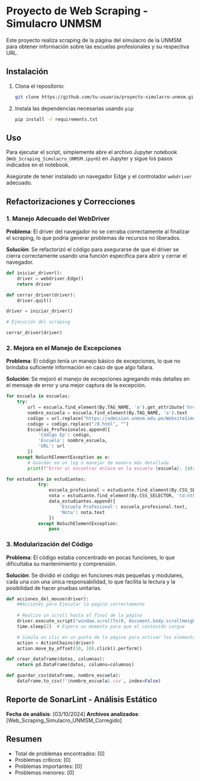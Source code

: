 # Proyecto de Web Scraping - Simulacro UNMSM

Este proyecto realiza scraping de la página del simulacro de la UNMSM para obtener información sobre las escuelas profesionales y su respectiva URL.

## Instalación

1. Clona el repositorio:
    ```bash
    git clone https://github.com/tu-usuario/proyecto-simulacro-unmsm.git
    ```
2. Instala las dependencias necesarias usando `pip`:
    ```bash
    pip install -r requirements.txt
    ```

## Uso

Para ejecutar el script, simplemente abre el archivo Jupyter notebook (`Web_Scraping_Simulacro_UNMSM.ipynb`) en Jupyter y sigue los pasos indicados en el notebook.

Asegúrate de tener instalado un navegador Edge y el controlador `webdriver` adecuado.

## Refactorizaciones y Correcciones

### 1. **Manejo Adecuado del WebDriver**
**Problema**: El driver del navegador no se cerraba correctamente al finalizar el scraping, lo que podría generar problemas de recursos no liberados.

**Solución**: Se refactorizó el código para asegurarse de que el driver se cierra correctamente usando una función específica para abrir y cerrar el navegador.

```python
def iniciar_driver():
    driver = webdriver.Edge()
    return driver

def cerrar_driver(driver):
    driver.quit()

driver = iniciar_driver()

# Ejecución del scraping

cerrar_driver(driver)
```
### 2. **Mejora en el Manejo de Excepciones**
**Problema**: El código tenía un manejo básico de excepciones, lo que no brindaba suficiente información en caso de que algo fallara.

**Solución**: Se mejoró el manejo de excepciones agregando más detalles en el mensaje de error y una mejor captura de la excepción.

```python
for escuela in escuelas:
    try:
        url = escuela.find_element(By.TAG_NAME, 'a').get_attribute('href')
        nombre_escuela = escuela.find_element(By.TAG_NAME, 'a').text
        codigo = url.replace("https://admision.unmsm.edu.pe/WebsiteSimulacro20251/1/", "")
        codigo = codigo.replace("/0.html", "")
        Escuelas_Profesionales.append({
            'Código Ep': codigo,
            'Escuela': nombre_escuela,
            'URL': url
        })
    except NoSuchElementException as e:
        # Guardar en un log o manejar de manera más detallada
        print(f"Error al encontrar enlace en la escuela {escuela}: {str(e)}")
```

```python
for estudiante in estudiantes:
            try:
                escuela_profesional = estudiante.find_element(By.CSS_SELECTOR, 'td:nth-child(4)')
                nota = estudiante.find_element(By.CSS_SELECTOR, 'td:nth-child(5)')
                data_estudiantes.append({
                    'Escuela Profesional': escuela_profesional.text,
                    'Nota': nota.text
                })
            except NoSuchElementException:
                pass
```

### 3. **Modularización del Código**
**Problema**: El código estaba concentrado en pocas funciones, lo que dificultaba su mantenimiento y comprensión.

**Solución**: Se dividió el código en funciones más pequeñas y modulares, cada una con una única responsabilidad, lo que facilita la lectura y la posibilidad de hacer pruebas unitarias.

```python
def acciones_del_mouse(driver):
    ##Acciones para Ejecutar la pagina correctamente
    
    # Realiza un scroll hasta el final de la página
    driver.execute_script("window.scrollTo(0, document.body.scrollHeight);")
    time.sleep(2)  # Espera un momento para que el contenido cargue

    # Simula un clic en un punto de la página para activar los elementos
    action = ActionChains(driver)
    action.move_by_offset(10, 10).click().perform()

def crear_dataframe(datos, columnas):
    return pd.DataFrame(datos, columns=columnas)

def guardar_csv(dataframe, nombre_escuela):
    dataframe.to_csv(f'{nombre_escuela}.csv', index=False)
```

## Reporte de SonarLint - Análisis Estático

**Fecha de análisis**: [03/10/2024]
**Archivos analizados**: [Web_Scraping_Simulacro_UNMSM_Corregido]

## Resumen

- Total de problemas encontrados: [0]
- Problemas críticos: [0]
- Problemas importantes: [0]
- Problemas menores: [0]
